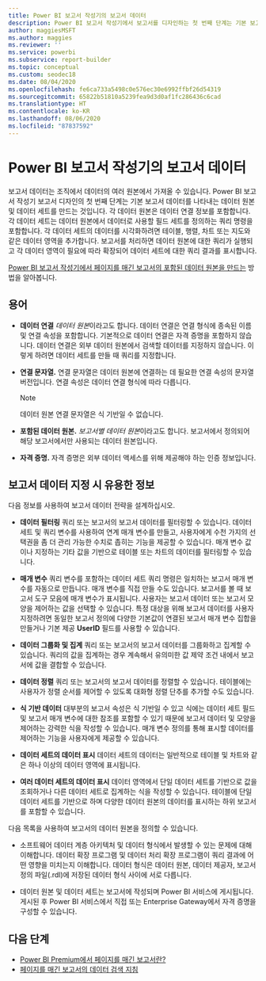 ```yaml
---
title: Power BI 보고서 작성기의 보고서 데이터
description: Power BI 보고서 작성기에서 보고서를 디자인하는 첫 번째 단계는 기본 보고서 데이터를 나타내는 데이터 원본 및 데이터 세트를 만드는 것입니다.
author: maggiesMSFT
ms.author: maggies
ms.reviewer: ''
ms.service: powerbi
ms.subservice: report-builder
ms.topic: conceptual
ms.custom: seodec18
ms.date: 08/04/2020
ms.openlocfilehash: fe6ca733a5498c0e576ec30e6992ffbf26d54319
ms.sourcegitcommit: 65822b51810a5239fea9d3d0af1fc286436c6cad
ms.translationtype: HT
ms.contentlocale: ko-KR
ms.lasthandoff: 08/06/2020
ms.locfileid: "87837592"
---
```

# <a name="report-data-in-power-bi-report-builder"></a>Power BI 보고서 작성기의 보고서 데이터

보고서 데이터는 조직에서 데이터의 여러 원본에서 가져올 수 있습니다. Power BI 보고서 작성기 보고서 디자인의 첫 번째 단계는 기본 보고서 데이터를 나타내는 데이터 원본 및 데이터 세트를 만드는 것입니다. 각 데이터 원본은 데이터 연결 정보를 포함합니다. 각 데이터 세트는 데이터 원본에서 데이터로 사용할 필드 세트를 정의하는 쿼리 명령을 포함합니다. 각 데이터 세트의 데이터를 시각화하려면 테이블, 행렬, 차트 또는 지도와 같은 데이터 영역을 추가합니다. 보고서를 처리하면 데이터 원본에 대한 쿼리가 실행되고 각 데이터 영역이 필요에 따라 확장되어 데이터 세트에 대한 쿼리 결과를 표시합니다.  

[Power BI 보고서 작성기에서 페이지를 매긴 보고서의 포함된 데이터 원본을 만드는](paginated-reports-embedded-data-source.md) 방법을 알아봅니다.


##  <a name="terms"></a><a name="BkMk_ReportDataTerms"></a> 용어  
  
- **데이터 연결** *데이터 원본*이라고도 합니다. 데이터 연결은 연결 형식에 종속된 이름 및 연결 속성을 포함합니다. 기본적으로 데이터 연결은 자격 증명을 포함하지 않습니다. 데이터 연결은 외부 데이터 원본에서 검색할 데이터를 지정하지 않습니다. 이렇게 하려면 데이터 세트를 만들 때 쿼리를 지정합니다.  
  
- **연결 문자열.** 연결 문자열은 데이터 원본에 연결하는 데 필요한 연결 속성의 문자열 버전입니다. 연결 속성은 데이터 연결 형식에 따라 다릅니다. 

    > [!NOTE]
    > 데이터 원본 연결 문자열은 식 기반일 수 없습니다.
  
- **포함된 데이터 원본.** *보고서별 데이터 원본*이라고도 합니다. 보고서에서 정의되어 해당 보고서에서만 사용되는 데이터 원본입니다.  
  
- **자격 증명.** 자격 증명은 외부 데이터 액세스를 위해 제공해야 하는 인증 정보입니다.  
  
##  <a name="tips-for-specifying-report-data"></a><a name="BkMk_ReportDataTips"></a> 보고서 데이터 지정 시 유용한 정보

 다음 정보를 사용하여 보고서 데이터 전략을 설계하십시오.  
  
- **데이터 필터링** 쿼리 또는 보고서의 보고서 데이터를 필터링할 수 있습니다. 데이터 세트 및 쿼리 변수를 사용하여 연계 매개 변수를 만들고, 사용자에게 수천 가지의 선택권을 좀 더 관리 가능한 수치로 좁히는 기능을 제공할 수 있습니다. 매개 변수 값이나 지정하는 기타 값을 기반으로 테이블 또는 차트의 데이터를 필터링할 수 있습니다.  
  
- **매개 변수** 쿼리 변수를 포함하는 데이터 세트 쿼리 명령은 일치하는 보고서 매개 변수를 자동으로 만듭니다. 매개 변수를 직접 만들 수도 있습니다. 보고서를 볼 때 보고서 도구 모음에 매개 변수가 표시됩니다. 사용자는 보고서 데이터 또는 보고서 모양을 제어하는 값을 선택할 수 있습니다. 특정 대상을 위해 보고서 데이터를 사용자 지정하려면 동일한 보고서 정의에 다양한 기본값이 연결된 보고서 매개 변수 집합을 만들거나 기본 제공 **UserID** 필드를 사용할 수 있습니다. 
  
- **데이터 그룹화 및 집계** 쿼리 또는 보고서의 보고서 데이터를 그룹화하고 집계할 수 있습니다. 쿼리의 값을 집계하는 경우 계속해서 유의미한 값 제약 조건 내에서 보고서에 값을 결합할 수 있습니다.  
  
- **데이터 정렬** 쿼리 또는 보고서의 보고서 데이터를 정렬할 수 있습니다. 테이블에는 사용자가 정렬 순서를 제어할 수 있도록 대화형 정렬 단추를 추가할 수도 있습니다.  
  
- **식 기반 데이터** 대부분의 보고서 속성은 식 기반일 수 있고 식에는 데이터 세트 필드 및 보고서 매개 변수에 대한 참조를 포함할 수 있기 때문에 보고서 데이터 및 모양을 제어하는 강력한 식을 작성할 수 있습니다. 매개 변수 정의를 통해 표시할 데이터를 제어하는 기능을 사용자에게 제공할 수 있습니다.  
  
- **데이터 세트의 데이터 표시** 데이터 세트의 데이터는 일반적으로 테이블 및 차트와 같은 하나 이상의 데이터 영역에 표시됩니다.  
  
- **여러 데이터 세트의 데이터 표시**  데이터 영역에서 단일 데이터 세트를 기반으로 값을 조회하거나 다른 데이터 세트로 집계하는 식을 작성할 수 있습니다. 테이블에 단일 데이터 세트를 기반으로 하며 다양한 데이터 원본의 데이터를 표시하는 하위 보고서를 포함할 수 있습니다.  
  
 다음 목록을 사용하여 보고서의 데이터 원본을 정의할 수 있습니다.  
  
- 소프트웨어 데이터 계층 아키텍처 및 데이터 형식에서 발생할 수 있는 문제에 대해 이해합니다. 데이터 확장 프로그램 및 데이터 처리 확장 프로그램이 쿼리 결과에 어떤 영향을 미치는지 이해합니다. 데이터 형식은 데이터 원본, 데이터 제공자, 보고서 정의 파일(.rdl)에 저장된 데이터 형식 사이에 서로 다릅니다.  
  
- 데이터 원본 및 데이터 세트는 보고서에 작성되며 Power BI 서비스에 게시됩니다. 게시된 후 Power BI 서비스에서 직접 또는 Enterprise Gateway에서 자격 증명을 구성할 수 있습니다. 

## <a name="next-steps"></a>다음 단계

- [Power BI Premium에서 페이지를 매긴 보고서란?](paginated-reports-report-builder-power-bi.md)  
- [페이지를 매긴 보고서의 데이터 검색 지침](../guidance/report-paginated-data-retrieval.md)
